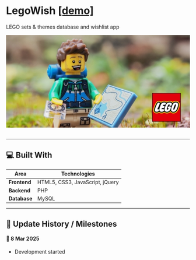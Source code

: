 # LegoWish [ [demo] ](http://abeerration.unaux.com/LegoWish)

LEGO sets & themes database and wishlist app

<div align="center">
  <img src="LEGO Sets & Themes Database (1949-2023).jpg" align="center"/>
  <br/><br/>
</div>

---

 ## 💻 Built With

 | Area              | Technologies
 | ----------------- | -----------------
 | **Frontend**      | HTML5, CSS3, JavaScript, jQuery
 | **Backend**       | PHP
 | **Database**      | MySQL

---

 ## 📅 Update History / Milestones

 #### 📝 8 Mar 2025

 - Development started
